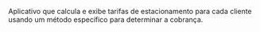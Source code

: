 Aplicativo que calcula e exibe tarifas de estacionamento para cada cliente usando um método específico para determinar a cobrança.
